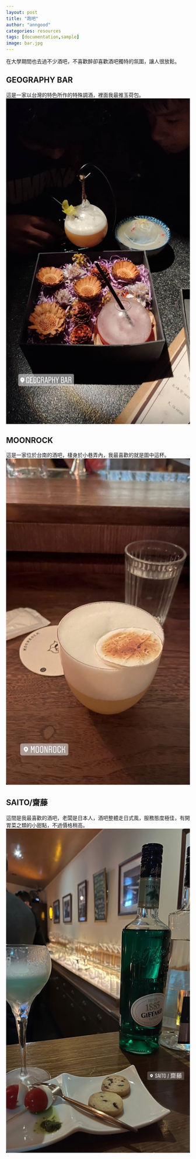 ```yaml
---
layout: post
title: "跑吧"
author: "anngood"
categories: resources
tags: [documentation,sample]
image: bar.jpg
---
```


在大學期間也去過不少酒吧，不喜歡醉卻喜歡酒吧獨特的氛圍，讓人很放鬆。

## GEOGRAPHY BAR

這是一家以台灣的特色所作的特殊調酒，裡面我最推玉荷包。
![](https://raw.githubusercontent.com/anngood/anngood.github.io/gh-pages/assets/img/bar_geography.jpg)

## MOONROCK

這是一家位於台南的酒吧，棲身於小巷弄內，我最喜歡的就是圖中這杯。
![](https://raw.githubusercontent.com/anngood/anngood.github.io/gh-pages/assets/img/bar_moonrock.jpg)

## SAITO/齋藤

這間是我最喜歡的酒吧，老闆是日本人，酒吧整體走日式風，服務態度極佳，有開胃菜之類的小甜點，不過價格稍高。
![](https://raw.githubusercontent.com/anngood/anngood.github.io/gh-pages/assets/img/saito.jpg)
